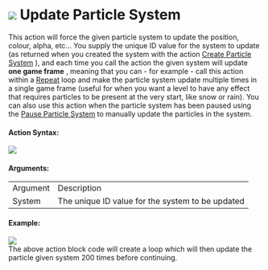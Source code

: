 #  ![](https://gms.magecorn.com/Manual/assets/Images/Scripting_Reference/Drag_And_Drop/Reference/Particles/i_Particles_Update_Particle_System.png) Update Particle System

This action will force the given particle system to update the position,
colour, alpha, etc... You supply the unique ID value for the system to
update (as returned when you created the system with the action [Create
Particle System](Create_Particle_System) ), and each time you call
the action the given system will update **one game frame** , meaning
that you can - for example - call this action within a
[Repeat](../Loops/Repeat) loop and make the particle system update
multiple times in a single game frame (useful for when you want a level
to have any effect that requires particles to be present at the very
start, like snow or rain). You can also use this action when the
particle system has been paused using the [Pause Particle
System](Pause_Particle_System) to manually update the particles in
the system.

#### Action Syntax:

  
![](https://gms.magecorn.com/Manual/assets/Images/Scripting_Reference/Drag_And_Drop/Reference/Particles/a_Particles_Update_Particle_System.png)  

#### Arguments:

|          |                                                  |
|----------|--------------------------------------------------|
| Argument | Description                                      |
| System   | The unique ID value for the system to be updated |

#### Example:

  
![](https://gms.magecorn.com/Manual/assets/Images/Scripting_Reference/Drag_And_Drop/Reference/Particles/e_Particles_Update_Particle_System.png)  
The above action block code will create a loop which will then update
the particle given system 200 times before continuing.
